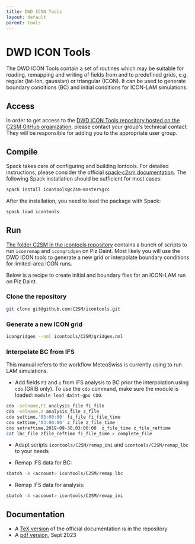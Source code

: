 ```yaml
---
title: DWD ICON Tools
layout: default
parent: Tools
---
```


# DWD ICON Tools

The DWD ICON Tools contain a set of routines which may be suitable for reading, remapping and writing of fields from and to predefined grids,
e.g. regular (lat-lon, gaussian) or triangular (ICON). It can be used to generate boundary conditions (BC) and initial conditions for ICON-LAM simulations.

## Access

In order to get access to the [DWD ICON Tools repository hosted on the C2SM GitHub organization](https://github.com/C2SM/icontools),
please contact your group's technical contact. They will be responsible for adding you to the appropriate user group.

## Compile

Spack takes care of configuring and building Iontools. For detailed instructions,
please consider the official [spack-c2sm documentation](https://c2sm.github.io/spack-c2sm/latest).
The following Spack installation should be sufficient for most cases:

```bash
spack install icontools@c2sm-master%gcc
```

After the installation, you need to load the package with Spack:

```bash
spack load icontools
```

## Run

[The folder C2SM in the icontools repository](https://github.com/C2SM/icontools/tree/master/C2SM) contains a bunch of scripts to run `iconremap` and `icongridgen` on Piz Daint.
Most likely you will use the DWD ICON tools to generate a new grid or interpolate boundary conditions for limited-area ICON runs. 

Below is a recipe to create initial and boundary files for an ICON-LAM run on Piz Daint.

### Clone the repository
```bash
git clone git@github.com:C2SM/icontools.git
```

### Generate a new ICON grid

 ```bash
icongridgen --nml icontools/C2SM/gridgen.nml
``` 

### Interpolate BC from IFS

This manual refers to the workflow MeteoSwiss is currently using to run LAM simulations.

* Add fields `FI` and `z` from IFS analysis to BC prior the interpolation using `cdo` (GRIB only). To use the `cdo` command, make sure the module is loaded: `module load daint-gpu CDO`.

```bash
cdo -selname,FI analysis_file fi_file
cdo -selname,z analysis_file z_file
cdo settime,'03:00:00' fi_file fi_file_time
cdo settime,'03:00:00' z_file z_file_time
cdo setreftime,2019-09-30,03:00:00  z_file_time z_file_reftime
cat lbc_file zfile_reftime fi_file_time > complete_file
```

* Adapt scripts `icontools/C2SM/remap_ini` and `icontools/C2SM/remap_lbc` to your needs

* Remap IFS data for BC:

 ```bash
sbatch -A <account> icontools/C2SM/remap_lbc
``` 

* Remap IFS data for analysis:

 ```bash
sbatch -A <account> icontools/C2SM/remap_ini
```

## Documentation

* A [TeX version](https://github.com/C2SM/icontools/blob/master/doc/icontools_doc.tex) of the official documentation is in the repository
* A [pdf version](https://polybox.ethz.ch/index.php/s/jdYaNrWFF8LjcrF), Sept 2023
